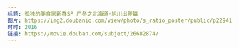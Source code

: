 ```yaml
---
标题: 孤独的美食家新春SP 严冬之北海道·旭川出差篇
图片: https://img2.doubanio.com/view/photo/s_ratio_poster/public/p2294143791.jpg
时时: 2016
链接: https://movie.douban.com/subject/26682874/
---
```


